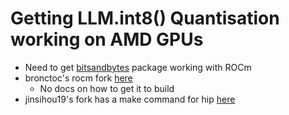 # Getting LLM.int8() Quantisation working on AMD GPUs

* Need to get [bitsandbytes](https://github.com/TimDettmers/bitsandbytes) package working with ROCm
* bronctoc's rocm fork [here](https://github.com/broncotc/bitsandbytes-rocm)
    * No docs on how to get it to build
* jinsihou19's fork has a make command for hip [here](https://github.com/jinsihou19/bitsandbytes-rocm)

